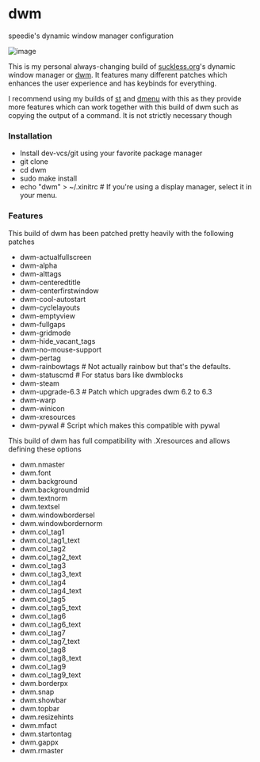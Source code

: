 # dwm
speedie's dynamic window manager configuration

![image](https://user-images.githubusercontent.com/71722170/163281764-a55b6600-5830-4161-a4ac-61e41df67613.png)

This is my personal always-changing build of [suckless.org](https://suckless.org)'s dynamic window manager or [dwm](https://dwm.suckless.org).
It features many different patches which enhances the user experience and has keybinds for everything.

I recommend using my builds of [st](https://github.com/speedie-de/st) and [dmenu](https://github.com/speedie-de/dmenu) with this as they provide more features which can work together with this build of dwm such as copying the output of a command. It is not strictly necessary though

### Installation
- Install dev-vcs/git using your favorite package manager
- git clone <this-url>
- cd dwm
- sudo make install
- echo "dwm" > ~/.xinitrc # If you're using a display manager, select it in your menu.

### Features
This build of dwm has been patched pretty heavily with the following patches
- dwm-actualfullscreen
- dwm-alpha
- dwm-alttags
- dwm-centeredtitle
- dwm-centerfirstwindow
- dwm-cool-autostart
- dwm-cyclelayouts
- dwm-emptyview
- dwm-fullgaps
- dwm-gridmode
- dwm-hide_vacant_tags
- dwm-no-mouse-support
- dwm-pertag
- dwm-rainbowtags # Not actually rainbow but that's the defaults.
- dwm-statuscmd # For status bars like dwmblocks
- dwm-steam
- dwm-upgrade-6.3 # Patch which upgrades dwm 6.2 to 6.3
- dwm-warp
- dwm-winicon
- dwm-xresources
- dwm-pywal # Script which makes this compatible with pywal

This build of dwm has full compatibility with .Xresources and allows defining these options
- dwm.nmaster
- dwm.font
- dwm.background
- dwm.backgroundmid
- dwm.textnorm
- dwm.textsel
- dwm.windowbordersel
- dwm.windowbordernorm
- dwm.col_tag1
- dwm.col_tag1_text
- dwm.col_tag2
- dwm.col_tag2_text
- dwm.col_tag3
- dwm.col_tag3_text
- dwm.col_tag4
- dwm.col_tag4_text
- dwm.col_tag5
- dwm.col_tag5_text
- dwm.col_tag6
- dwm.col_tag6_text
- dwm.col_tag7
- dwm.col_tag7_text
- dwm.col_tag8
- dwm.col_tag8_text
- dwm.col_tag9
- dwm.col_tag9_text
- dwm.borderpx
- dwm.snap
- dwm.showbar
- dwm.topbar
- dwm.resizehints
- dwm.mfact
- dwm.startontag
- dwm.gappx
- dwm.rmaster
